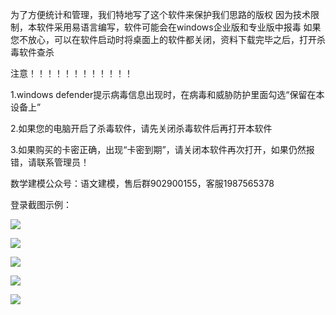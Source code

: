 为了方便统计和管理，我们特地写了这个软件来保护我们思路的版权
因为技术限制，本软件采用易语言编写，软件可能会在windows企业版和专业版中报毒
如果您不放心，可以在软件启动时将桌面上的软件都关闭，资料下载完毕之后，打开杀毒软件查杀

注意！！！！！！！！！！！！

1.windows defender提示病毒信息出现时，在病毒和威胁防护里面勾选“保留在本设备上”

2.如果您的电脑开启了杀毒软件，请先关闭杀毒软件后再打开本软件

3.如果购买的卡密正确，出现“卡密到期”，请关闭本软件再次打开，如果仍然报错，请联系管理员！


数学建模公众号：语文建模，售后群902900155，客服1987565378

登录截图示例：

![](http://qiukshuxi.hn-bkt.clouddn.com/%E5%8D%A1%E5%AF%86%E6%AD%A3%E7%A1%AE%E9%A1%B5%E9%9D%A2.png)

![](http://qiukshuxi.hn-bkt.clouddn.com/%E5%8D%A1%E5%AF%86%E9%94%99%E8%AF%AF%E7%95%8C%E9%9D%A2.png)

![](http://qiukshuxi.hn-bkt.clouddn.com/%E6%95%B0%E6%8D%AE%E5%BA%93%E8%BF%9E%E6%8E%A5%E6%88%90%E5%8A%9F.png)

![](http://qiukshuxi.hn-bkt.clouddn.com/%E6%98%BE%E7%A4%BA%E5%88%B0%E6%9C%9F%E6%97%B6%E9%97%B4%E9%A1%B5%E9%9D%A2.png)

![](http://qiukshuxi.hn-bkt.clouddn.com/%E4%B8%BB%E9%A1%B5%E9%9D%A2.png)
